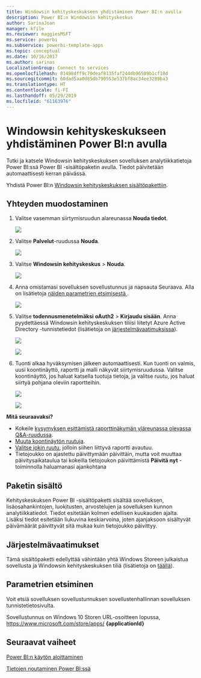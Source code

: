 ```yaml
---
title: Windowsin kehityskeskukseen yhdistäminen Power BI:n avulla
description: Power BI:n Windowsin kehityskeskus
author: SarinaJoan
manager: kfile
ms.reviewer: maggiesMSFT
ms.service: powerbi
ms.subservice: powerbi-template-apps
ms.topic: conceptual
ms.date: 10/16/2017
ms.author: sarinas
LocalizationGroup: Connect to services
ms.openlocfilehash: 81498dff9c70deaf8135faf244db96509b1cf18d
ms.sourcegitcommit: 60dad5aa0d85db790553e537bf8ac34ee3289ba3
ms.translationtype: HT
ms.contentlocale: fi-FI
ms.lasthandoff: 05/29/2019
ms.locfileid: "61163976"
---
```

# <a name="connect-to-windows-dev-center-with-power-bi"></a>Windowsin kehityskeskukseen yhdistäminen Power BI:n avulla
Tutki ja katsele Windowsin kehityskeskuksen sovelluksen analytiikkatietoja Power BI:ssä Power BI -sisältöpaketin avulla. Tiedot päivitetään automaattisesti kerran päivässä.

Yhdistä Power BI:n [Windowsin kehityskeskuksen sisältöpakettiin](https://app.powerbi.com/getdata/services/devcenter).

## <a name="how-to-connect"></a>Yhteyden muodostaminen
1. Valitse vasemman siirtymisruudun alareunassa **Nouda tiedot**.
   
   ![](media/service-connect-to-windows-dev-center/getdata.png)
2. Valitse **Palvelut**-ruudussa **Nouda**.
   
   ![](media/service-connect-to-windows-dev-center/services.png)
3. Valitse **Windowsin kehityskeskus** \>  **Nouda**.
   
   ![](media/service-connect-to-windows-dev-center/windowsdev.png)
4. Anna omistamasi sovelluksen sovellustunnus ja napsauta Seuraava. Alla on lisätietoja [näiden parametrien etsimisestä ](#FindingParams).
   
   ![](media/service-connect-to-windows-dev-center/params.png)
5. Valitse **todennusmenetelmäksi** **oAuth2** \> **Kirjaudu sisään**. Anna pyydettäessä Windowsin kehityskeskuksen tiliisi liitetyt Azure Active Directory -tunnistetiedot (lisätietoja on [järjestelmävaatimuksissa](#Requirements)).
   
    ![](media/service-connect-to-windows-dev-center/creds.png)
   
    ![](media/service-connect-to-windows-dev-center/creds2.png)
6. Tuonti alkaa hyväksymisen jälkeen automaattisesti. Kun tuonti on valmis, uusi koontinäyttö, raportti ja malli näkyvät siirtymisruudussa. Valitse koontinäyttö, jos haluat katsella tuotuja tietoja, ja valitse ruutu, jos haluat siirtyä pohjana oleviin raportteihin.
   
    ![](media/service-connect-to-windows-dev-center/dashboard.png)
   
    ![](media/service-connect-to-windows-dev-center/report.png)

**Mitä seuraavaksi?**

* Kokeile [kysymyksen esittämistä raporttinäkymän yläreunassa olevassa Q&A-ruudussa](consumer/end-user-q-and-a.md).
* [Muuta koontinäytön ruutuja](service-dashboard-edit-tile.md).
* [Valitse jokin ruutu](consumer/end-user-tiles.md), jolloin siihen liittyvä raportti avautuu.
* Tietojoukko on ajastettu päivittymään päivittäin, mutta voit muuttaa päivitysaikataulua tai kokeilla tietojoukon päivittämistä **Päivitä nyt** -toiminnolla haluamanasi ajankohtana

## <a name="whats-included"></a>Paketin sisältö
Kehityskeskuksen Power BI -sisältöpaketti sisältää sovelluksen, lisäosahankintojen, luokitusten, arvostelujen ja sovelluksen kunnon analytiikkatiedot. Tiedot esitetään kolmen edellisen kuukauden ajalta. Lisäksi tiedot esitetään liukuvina keskiarvoina, joten ajanjaksoon sisältyvät päivämäärät päivittyvät sitä mukaa kuin tietojoukko päivittyy.

<a name="Requirements"></a>

## <a name="system-requirements"></a>Järjestelmävaatimukset
Tämä sisältöpaketti edellyttää vähintään yhtä Windows Storeen julkaistua sovellusta ja Windowsin kehityskeskuksen tiliä (lisätietoja on [täällä](https://msdn.microsoft.com/windows/uwp/publish/manage-account-users)).

<a name="FindingParams"></a>

## <a name="finding-parameters"></a>Parametrien etsiminen
Voit etsiä sovelluksen sovellustunnuksen sovellustenhallinnan sovelluksen tunnistetietosivulta.

Sovellustunnus on Windows 10 Storen URL-osoitteen lopussa, https://www.microsoft.com/store/apps/ **{applicationId}**

## <a name="next-steps"></a>Seuraavat vaiheet
[Power BI:n käytön aloittaminen](service-get-started.md)

[Tietojen noutaminen Power BI:ssä](service-get-data.md)

